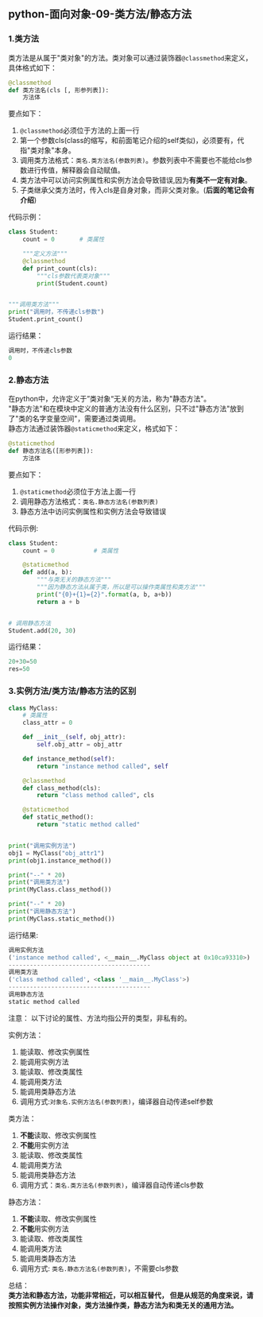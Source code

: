 ## python-面向对象-09-类方法/静态方法

### 1.类方法
类方法是从属于"类对象"的方法。类对象可以通过装饰器`@classmethod`来定义，具体格式如下：

```python
@classmethod
def 类方法名(cls [, 形参列表]):
	方法体
```
要点如下：

1. `@classmethod`必须位于方法的上面一行
2. 第一个参数cls(class的缩写，和前面笔记介绍的self类似)，必须要有，代指"类对象"本身。
3. 调用类方法格式：`类名.类方法名(参数列表)`。参数列表中不需要也不能给cls参数进行传值，解释器会自动赋值。
4. 类方法中可以访问实例属性和实例方法会导致错误,因为**有类不一定有对象**。
5. 子类继承父类方法时，传入cls是自身对象，而非父类对象。(**后面的笔记会有介绍**)


代码示例：

```python
class Student:
    count = 0       # 类属性

    """定义方法"""
    @classmethod
    def print_count(cls):
        """cls参数代表类对象"""
        print(Student.count)


"""调用类方法"""
print("调用时，不传递cls参数")
Student.print_count()
```
运行结果：

```python
调用时，不传递cls参数
0
```



### 2.静态方法

在python中，允许定义于”类对象“无关的方法，称为"静态方法"。  
"静态方法"和在模块中定义的普通方法没有什么区别，只不过"静态方法"放到了"类的名字变量空间"，需要通过类调用。  
静态方法通过装饰器`@staticmethod`来定义，格式如下：

```python
@staticmethod
def 静态方法名([形参列表]):
	方法体
```

要点如下：

1. `@staticmethod`必须位于方法上面一行
2. 调用静态方法格式：`类名.静态方法名(参数列表)`
3. 静态方法中访问实例属性和实例方法会导致错误


代码示例:

```python
class Student:
    count = 0           # 类属性

    @staticmethod
    def add(a, b):
        """与类无关的静态方法"""
        """因为静态方法从属于类，所以是可以操作类属性和类方法"""
        print("{0}+{1}={2}".format(a, b, a+b))
        return a + b


# 调用静态方法
Student.add(20, 30)
```
运行结果：

```python
20+30=50
res=50
```



### 3.实例方法/类方法/静态方法的区别

```python
class MyClass:
    # 类属性
    class_attr = 0

    def __init__(self, obj_attr):
        self.obj_attr = obj_attr

    def instance_method(self):
        return "instance method called", self

    @classmethod
    def class_method(cls):
        return "class method called", cls

    @staticmethod
    def static_method():
        return "static method called"


print("调用实例方法")
obj1 = MyClass("obj_attr1")
print(obj1.instance_method())

print("--" * 20)
print("调用类方法")
print(MyClass.class_method())

print("--" * 20)
print("调用静态方法")
print(MyClass.static_method())
```
运行结果:  
```python
调用实例方法
('instance method called', <__main__.MyClass object at 0x10ca93310>)
----------------------------------------
调用类方法
('class method called', <class '__main__.MyClass'>)
----------------------------------------
调用静态方法
static method called
```

注意： 以下讨论的属性、方法均指公开的类型，非私有的。

实例方法：  
1. 能读取、修改实例属性
2. 能调用实例方法
3. 能读取、修改类属性
4. 能调用类方法
5. 能调用类静态方法
6. 调用方式:`对象名.实例方法名(参数列表)`，编译器自动传递self参数

类方法：  
1. **不能**读取、修改实例属性
2. **不能**用实例方法
3. 能读取、修改类属性
4. 能调用类方法
5. 能调用类静态方法
6. 调用方式：`类名.类方法名(参数列表)`，编译器自动传递cls参数

静态方法：  
1. **不能**读取、修改实例属性
2. **不能**用实例方法
3. 能读取、修改类属性
4. 能调用类方法
5. 能调用类静态方法
6. 调用方式: `类名.静态方法名(参数列表)`，不需要cls参数  



总结：  
**类方法和静态方法，功能非常相近，可以相互替代， 但是从规范的角度来说，请按照实例方法操作对象，类方法操作类，静态方法为和类无关的通用方法。**
